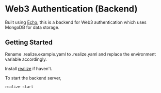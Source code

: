 # Web3 Authentication (Backend)

Built using [Echo](https://echo.labstack.com/), this is a backend for Web3 authentication which uses MongoDB for data storage.

## Getting Started

Rename .realize.example.yaml to .realize.yaml and replace the environment variable accordingly.

Install [realize](https://github.com/oxequa/realize) if haven't.

To start the backend server,

```bash
realize start
```
